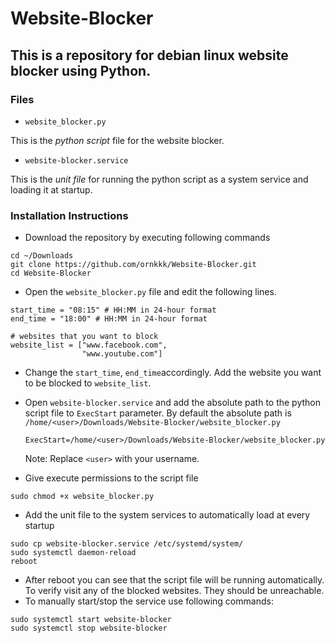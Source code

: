 # Website-Blocker

## This is a repository for debian linux website blocker using Python.

### Files

- `website_blocker.py`

This is the *python script* file for the website blocker.

- `website-blocker.service`

This is the *unit file* for running the python script as a system service and loading it at startup.

### Installation Instructions

- Download the repository by executing following commands

```
cd ~/Downloads
git clone https://github.com/ornkkk/Website-Blocker.git
cd Website-Blocker
```

- Open the `website_blocker.py` file and edit the following lines.

~~~
start_time = "08:15" # HH:MM in 24-hour format
end_time = "18:00" # HH:MM in 24-hour format
  
# websites that you want to block
website_list = ["www.facebook.com",
                "www.youtube.com"]
~~~

- Change the `start_time`, `end_time`accordingly. Add the website you want to be blocked to `website_list`.
- Open `website-blocker.service` and add the absolute path to the python script file to `ExecStart` parameter. By default the absolute path is `/home/<user>/Downloads/Website-Blocker/website_blocker.py`

  ~~~
  ExecStart=/home/<user>/Downloads/Website-Blocker/website_blocker.py
  ~~~
  Note: Replace `<user>` with your username.
 
 - Give execute permissions to the script file
 ```
 sudo chmod +x website_blocker.py
 ```
 - Add the unit file to the system services to automatically load at every startup
 ```
 sudo cp website-blocker.service /etc/systemd/system/
 sudo systemctl daemon-reload
 reboot
 ```
 - After reboot you can see that the script file will be running automatically. To verify visit any of the blocked websites. They should be unreachable.
 - To manually start/stop the service use following commands:
 ```
 sudo systemctl start website-blocker
 sudo systemctl stop website-blocker
 ```
